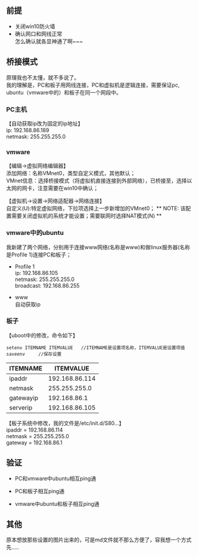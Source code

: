 ## 前提
- 关闭win10防火墙
- 确认网口和网线正常   
    怎么确认就各显神通了啊~~~

## 桥接模式 
原理我也不太懂，就不多说了。  
我的理解是，PC和板子用网线连接，PC和虚拟机是逻辑连接，需要保证pc, ubuntu（vmware中的）和板子在同一个网段中。

### PC主机  
【自动获取ip改为固定的ip地址】  
ip: 192.168.86.189  
netmask: 255.255.255.0  

### vmware  
【编辑->虚拟网络编辑器】  
添加网络：名称VMnet0，类型自定义模式，其他默认；  
VMnet信息：选择桥接模式（将虚拟机直接连接到外部网络），已桥接至，选择以太网的网卡，注意需要在win10中确认；

【虚拟机->设置->网络适配器->网络连接】  
自定义(U):特定虚拟网络，下拉项选择上一步新增加的VMnet0；
** NOTE: 该配置需要关闭虚拟机的系统才能设置；需要联网时选择NAT模式(N) **

### vmware中的ubuntu
我新建了两个网络，分别用于连接www网络(名称是www)和做linux服务器(名称是Profile 1)连接PC和板子；

- Profile 1  
ip: 192.168.86.105  
netmask: 255.255.255.0  
broadcast: 192.168.86.255  

- www  
自动获取ip

### 板子
【uboot中的修改，命令如下】
```
setenv ITEMNAME ITEMVALUE   //ITEMNAME是设置项名称，ITEMVALUE是设置项值
saveenv     //保存设置
```
| ITEMNAME | ITEMVALUE |
| - | - |
| ipaddr | 192.168.86.114 |
| netmask | 255.255.255.0 |
| gatewayip | 192.168.86.1 |
| serverip | 192.168.86.105 |

【板子系统中修改，我的文件是/etc/init.d/S80...】  
ipaddr = 192.168.86.114  
netmask = 255.255.255.0  
gateway = 192.168.86.1  

## 验证
- PC和vmware中ubuntu相互ping通

- PC和板子相互ping通

- vmware中ubuntu和板子相互ping通

## 其他
原本想放那些设置的图片出来的，可是md文件就不那么方便了，容我想一个方式先.....